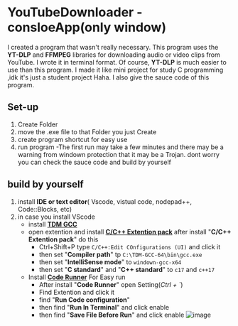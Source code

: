 # YouTubeDownloader - consloeApp(only window)
I created a program that wasn't really necessary. 
This program uses the **YT-DLP** and **FFMPEG** libraries for downloading audio or video clips from YouTube. 
I wrote it in terminal format. Of course, **YT-DLP** is much easier to use than this program.
I made it like mini project for study C programming ,idk it's just a student project Haha.
I also give the sauce code of this program.

## Set-up
1. Create Folder 
2. move the .exe file to that Folder you just Create
3. create program shortcut for easy use
4. run program
   -The first run may take a few minutes and there may be a warning from windown protection that it may be a Trojan.
   dont worry you can check the sauce code and build by yourself

## build by yourself
1. install **IDE or text editor**( Vscode, vistual code, nodepad++, Code::Blocks, etc)
2. in case you install VScode
   - install [**TDM GCC**](https://jmeubank.github.io/tdm-gcc/)
   - open extention and install [**C/C++ Extention pack**](https://marketplace.visualstudio.com/items?itemName=ms-vscode.cpptools-extension-pack)
     after install "**C/C++ Extention pack**" do this
     - Ctrl+Shift+P type `C/C++:Edit COnfigurations (UI)` and click it
     - then set "**Compiler path**" tp `C:\TDM-GCC-64\bin\gcc.exe`
     - then set "**IntelliSense mode**" to `windown-gcc-x64`
     - then set "**C standard**" and "**C++ standard**" to `c17` and `c++17`
   - Install [**Code Runner**](https://marketplace.visualstudio.com/items?itemName=formulahendry.code-runner) For Easy run
     - After install "**Code Runner**" open Setting(*Ctrl + `*)
     - Find Extention and click it
     - find "**Run Code configuration**"
     - then find "**Run In Terminal**" and click enable
     - then find "**Save File Before Run**" and click enable
       ![image](https://github.com/user-attachments/assets/4e7ce34f-ed2e-4aad-af80-56e8fefc64ec)

     
